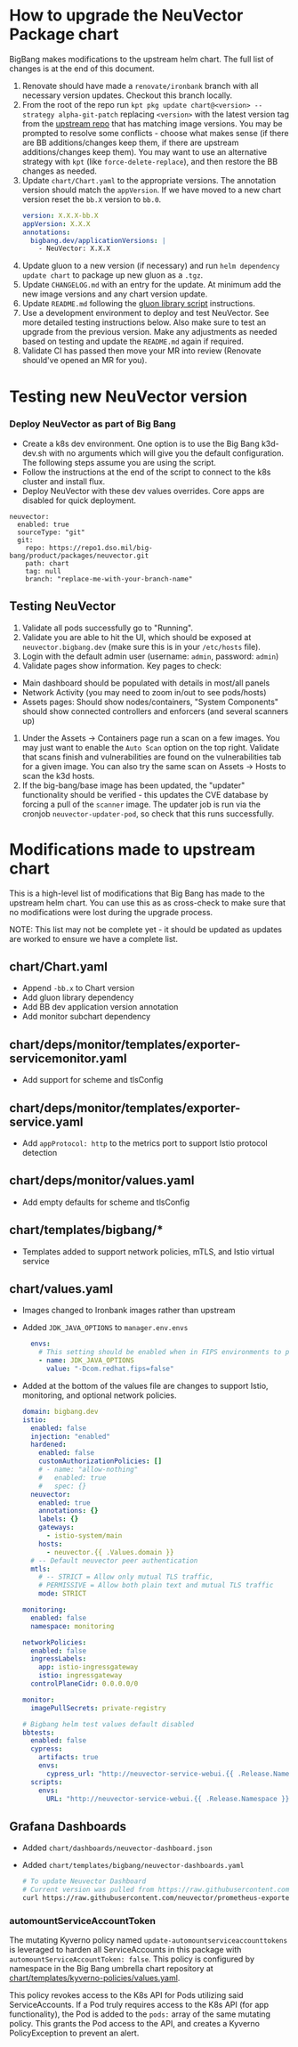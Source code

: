 # How to upgrade the NeuVector Package chart

BigBang makes modifications to the upstream helm chart. The full list of changes is at the end of this document.

1. Renovate should have made a `renovate/ironbank` branch with all necessary version updates. Checkout this branch locally.
1. From the root of the repo run `kpt pkg update chart@<version> --strategy alpha-git-patch` replacing `<version>` with the latest version tag from the [upstream repo](https://github.com/neuvector/neuvector-helm) that has matching image versions. You may be prompted to resolve some conflicts - choose what makes sense (if there are BB additions/changes keep them, if there are upstream additions/changes keep them). You may want to use an alternative strategy with `kpt` (like `force-delete-replace`), and then restore the BB changes as needed.
1. Update `chart/Chart.yaml` to the appropriate versions. The annotation version should match the `appVersion`. If we have moved to a new chart version reset the `bb.X` version to `bb.0`.
    ```yaml
    version: X.X.X-bb.X
    appVersion: X.X.X
    annotations:
      bigbang.dev/applicationVersions: |
        - NeuVector: X.X.X
    ```
1. Update gluon to a new version (if necessary) and run `helm dependency update chart` to package up new gluon as a `.tgz`.
1. Update `CHANGELOG.md` with an entry for the update. At minimum add the new image versions and any chart version update.
1. Update `README.md` following the [gluon library script](https://repo1.dso.mil/platform-one/big-bang/apps/library-charts/gluon/-/blob/master/docs/bb-package-readme.md) instructions.
1. Use a development environment to deploy and test NeuVector. See more detailed testing instructions below. Also make sure to test an upgrade from the previous version. Make any adjustments as needed based on testing and update the `README.md` again if required.
1. Validate CI has passed then move your MR into review (Renovate should've opened an MR for you).

# Testing new NeuVector version

### Deploy NeuVector as part of Big Bang

- Create a k8s dev environment. One option is to use the Big Bang k3d-dev.sh with no arguments which will give you the default configuration. The following steps assume you are using the script.
- Follow the instructions at the end of the script to connect to the k8s cluster and install flux.
- Deploy NeuVector with these dev values overrides. Core apps are disabled for quick deployment.
```
neuvector:
  enabled: true
  sourceType: "git"
  git:
    repo: https://repo1.dso.mil/big-bang/product/packages/neuvector.git
    path: chart
    tag: null
    branch: "replace-me-with-your-branch-name"
```

## Testing NeuVector

1. Validate all pods successfully go to "Running".
1. Validate you are able to hit the UI, which should be exposed at `neuvector.bigbang.dev` (make sure this is in your `/etc/hosts` file).
1. Login with the default admin user (username: `admin`, password: `admin`)
1. Validate pages show information. Key pages to check:
  - Main dashboard should be populated with details in most/all panels
  - Network Activity (you may need to zoom in/out to see pods/hosts)
  - Assets pages: Should show nodes/containers, "System Components" should show connected controllers and enforcers (and several scanners up)
1. Under the Assets -> Containers page run a scan on a few images. You may just want to enable the `Auto Scan` option on the top right. Validate that scans finish and vulnerabilities are found on the vulnerabilities tab for a given image. You can also try the same scan on Assets -> Hosts to scan the k3d hosts.
1. If the big-bang/base image has been updated, the "updater" functionality should be verified - this updates the CVE database by forcing a pull of the `scanner` image. The updater job is run via the cronjob `neuvector-updater-pod`, so check that this runs successfully.

# Modifications made to upstream chart

This is a high-level list of modifications that Big Bang has made to the upstream helm chart. You can use this as as cross-check to make sure that no modifications were lost during the upgrade process.

NOTE: This list may not be complete yet - it should be updated as updates are worked to ensure we have a complete list.

## chart/Chart.yaml

- Append `-bb.x` to Chart version
- Add gluon library dependency
- Add BB dev application version annotation
- Add monitor subchart dependency

## chart/deps/monitor/templates/exporter-servicemonitor.yaml

- Add support for scheme and tlsConfig

## chart/deps/monitor/templates/exporter-service.yaml

- Add `appProtocol: http` to the metrics port to support Istio protocol detection

## chart/deps/monitor/values.yaml

- Add empty defaults for scheme and tlsConfig

## chart/templates/bigbang/*

- Templates added to support network policies, mTLS, and Istio virtual service

## chart/values.yaml

- Images changed to Ironbank images rather than upstream
- Added `JDK_JAVA_OPTIONS` to `manager.env.envs`

  ```yaml
    envs:
      # This setting should be enabled when in FIPS environments to prevent Java errors arising from the FIPS alignment
      - name: JDK_JAVA_OPTIONS
        value: "-Dcom.redhat.fips=false"
  ```
  
- Added at the bottom of the values file are changes to support Istio, monitoring, and optional network policies.

  ```yaml
  domain: bigbang.dev
  istio:
    enabled: false
    injection: "enabled"
    hardened:
      enabled: false
      customAuthorizationPolicies: []
      # - name: "allow-nothing"
      #   enabled: true
      #   spec: {}
    neuvector:
      enabled: true
      annotations: {}
      labels: {}
      gateways:
        - istio-system/main
      hosts:
        - neuvector.{{ .Values.domain }}
    # -- Default neuvector peer authentication
    mtls:
      # -- STRICT = Allow only mutual TLS traffic,
      # PERMISSIVE = Allow both plain text and mutual TLS traffic
      mode: STRICT

  monitoring:
    enabled: false
    namespace: monitoring

  networkPolicies:
    enabled: false
    ingressLabels:
      app: istio-ingressgateway
      istio: ingressgateway
    controlPlaneCidr: 0.0.0.0/0

  monitor:
    imagePullSecrets: private-registry

  # Bigbang helm test values default disabled
  bbtests:
    enabled: false
    cypress:
      artifacts: true
      envs:
        cypress_url: "http://neuvector-service-webui.{{ .Release.Namespace }}.svc.cluster.local:8443"
    scripts:
      envs:
        URL: "http://neuvector-service-webui.{{ .Release.Namespace }}.svc.cluster.local:8443"

  ```

## Grafana Dashboards

- Added `chart/dashboards/neuvector-dashboard.json`
- Added `chart/templates/bigbang/neuvector-dashboards.yaml`

  ```bash
  # To update Neuvector Dashboard
  # Current version was pulled from https://raw.githubusercontent.com/neuvector/prometheus-exporter/2af0012979e7d53e012794547820d7c5fd172afa/nv_dashboard.json
  curl https://raw.githubusercontent.com/neuvector/prometheus-exporter/master/nv_dashboard.json -o chart/dashboards/neuvector-dashboard.json
  ```
### automountServiceAccountToken
The mutating Kyverno policy named `update-automountserviceaccounttokens` is leveraged to harden all ServiceAccounts in this package with `automountServiceAccountToken: false`. This policy is configured by namespace in the Big Bang umbrella chart repository at [chart/templates/kyverno-policies/values.yaml](https://repo1.dso.mil/big-bang/bigbang/-/blob/master/chart/templates/kyverno-policies/values.yaml?ref_type=heads). 

This policy revokes access to the K8s API for Pods utilizing said ServiceAccounts. If a Pod truly requires access to the K8s API (for app functionality), the Pod is added to the `pods:` array of the same mutating policy. This grants the Pod access to the API, and creates a Kyverno PolicyException to prevent an alert.
